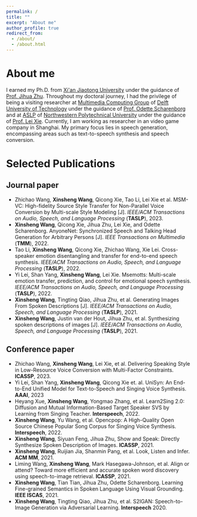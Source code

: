 ```yaml
---
permalink: /
title: ""
excerpt: "About me"
author_profile: true
redirect_from: 
  - /about/
  - /about.html
---
```



About me
======
I earned my Ph.D. from [Xi'an Jiaotong University](http://en.xjtu.edu.cn/) under the guidance of [Prof. Jihua Zhu](https://gr.xjtu.edu.cn/web/zhujh). Throughout my doctoral journey, I had the privilege of being a visiting researcher at [Multimedia Computing Group](https://www.tudelft.nl/ewi/over-de-faculteit/afdelingen/intelligent-systems/multimedia-computing) of [Delft University of Technology](https://www.tudelft.nl/en/) under the guidance of [Prof. Odette Scharenborg](https://odettescharenborg.wordpress.com/) and at [ASLP](http://www.npu-aslp.org/) of [Northwestern Polytechnical University](https://www.nwpu.edu.cn/) under the guidance of [Prof. Lei Xie](https://teacher.nwpu.edu.cn/xielei.html). Currently, I am working as researcher in an video game company in Shanghai. My primary focus lies in speech generation, encompassing areas such as text-to-speech synthesis and speech conversion.

Selected Publications
======
## Journal paper
 * Zhichao Wang, **Xinsheng Wang**, Qicong Xie, Tao Li, Lei Xie et al. MSM-VC: High-fidelity Source Style Transfer for Non-Parallel Voice Conversion by Multi-scale Style Modeling [J]. *IEEE/ACM Transactions on Audio, Speech, and Language Processing* (**TASLP**), 2023.
 * **Xinsheng Wang**, Qicong Xie, Jihua Zhu, Lei Xie, and Odette Scharenborg. AnyoneNet: Synchronized Speech and Talking Head Generation for Arbitrary Persons [J]. *IEEE Transactions on Multimedia* (**TMM**), 2022.
 * Tao Li, **Xinsheng Wang**, Qicong Xie, Zhichao Wang, Xie Lei. Cross-speaker emotion disentangling and transfer for end-to-end speech synthesis. *IEEE/ACM Transactions on Audio, Speech, and Language Processing* (**TASLP**), 2022.
 * Yi Lei, Shan Yang, **Xinsheng Wang**, Lei Xie. Msemotts: Multi-scale emotion transfer, prediction, and control for emotional speech synthesis. *IEEE/ACM Transactions on Audio, Speech, and Language Processing* (**TASLP**), 2022. 
 * **Xinsheng Wang**, Tingting Qiao, Jihua Zhu, et al. Generating Images From Spoken Descriptions [J]. *IEEE/ACM Transactions on Audio, Speech, and Language Processing* (**TASLP**), 2021.
 * **Xinsheng Wang**, Justin van der Hout, Jihua Zhu, et al. Synthesizing spoken descriptions of images [J]. *IEEE/ACM Transactions on Audio, Speech, and Language Processing* (**TASLP**), 2021.

## Conference paper
 * Zhichao Wang, **Xinsheng Wang**, Lei Xie, et al. Delivering Speaking Style in Low-Resource Voice Conversion with Multi-Factor Constraints. **ICASSP**, 2023.
 * Yi Lei, Shan Yang, **Xinsheng Wang**, Qicong Xie et. al. UniSyn: An End-to-End Unified Model for Text-to-Speech and Singing Voice Synthesis. **AAAI**, 2023
 * Heyang Xue, **Xinsheng Wang**, Yongmao Zhang, et al. Learn2Sing 2.0: Diffusion and Mutual Information-Based Target Speaker SVS by Learning from Singing Teacher. **Interspeech**, 2022.
 * **Xinsheng Wang**, Yu Wang, et al. Opencpop: A High-Quality Open Source Chinese Popular Song Corpus for Singing Voice Synthesis. **Interspeech**, 2022. 
 * **Xinsheng Wang**, Siyuan Feng, Jihua Zhu, Show and Speak: Directly Synthesize Spoken Description of Images. **ICASSP**, 2021.
 * **Xinsheng Wang**, Ruijian Jia, Shanmin Pang, et al. Look, Listen and Infer. **ACM MM**, 2021.
 * Liming Wang, **Xinsheng Wang**, Mark Hasegawa-Johnson, et al. Align or attend? Toward more efficient and accurate spoken word discovery using speech-to-image retrieval. **ICASSP**, 2021.
 * **Xinsheng Wang**, Tian Tian, Jihua Zhu, Odette Scharenborg. Learning Fine-grained Semantics in Spoken Language Using Visual Grounding. **IEEE ISCAS**, 2021.
 * **Xinsheng Wang**, Tingting Qiao, Jihua Zhu, et al. S2IGAN: Speech-to-Image Generation via Adversarial Learning. **Interspeech** 2020.








